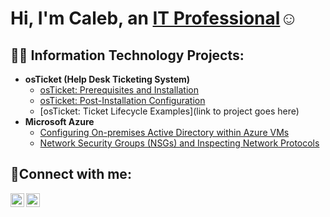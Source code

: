 <h1>Hi, I'm Caleb, an <a href="https://www.linkedin.com/in/caleb-lofton-1973a5227/">IT Professional</a>☺</h1>

<h2>👨‍💻 Information Technology Projects:</h2>

- <b>osTicket (Help Desk Ticketing System)</b>
  - [osTicket: Prerequisites and Installation](https://github.com/Theboy911/osticket-prereqs)
  - [osTicket: Post-Installation Configuration](link)
  - [osTicket: Ticket Lifecycle Examples](link to project goes here)
- <b>Microsoft Azure</b>
  - [Configuring On-premises Active Directory within Azure VMs](link)
  - [Network Security Groups (NSGs) and Inspecting Network Protocols](link)

<h2>🤳Connect with me:</h2>

[<img align="left" alt="Josh | LinkedIn" width="22px" src="https://cdn.jsdelivr.net/npm/simple-icons@v3/icons/linkedin.svg" />][linkedin]
[<img align="left" alt="Josh | Instagram" width="22px" src="https://cdn.jsdelivr.net/npm/simple-icons@v3/icons/instagram.svg" />][instagram]


[instagram]: https://www.instagram.com/calebtheboy911/
[linkedin]: https://www.linkedin.com/in/caleb-lofton-1973a5227/
